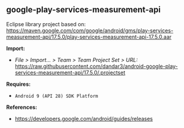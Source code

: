 ## google-play-services-measurement-api

Eclipse library project based on:<br/>
https://maven.google.com/com/google/android/gms/play-services-measurement-api/17.5.0/play-services-measurement-api-17.5.0.aar

**Import:**
- _File > Import... > Team > Team Project Set > URL:_<br/>
  https://raw.githubusercontent.com/dandar3/android-google-play-services-measurement-api/17.5.0/.projectset

**Requires:**
- `Android 9 (API 28) SDK Platform`

**References:**
- https://developers.google.com/android/guides/releases